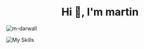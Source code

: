 <h1 align="center">Hi 👋, I'm martin</h1>
<p align="left"> <img src="https://komarev.com/ghpvc/?username=m-darwall&label=Profile%20views&color=0e75b6&style=flat" alt="m-darwall" /> </p>

![My Skills](https://skillicons.dev/icons?i=html,css,js,php,py,bots,selenium,sqlite,pycharm,idea,visualstudio,replit,linux,mint,ubuntu,windows,haskell,java,latex,arduino,c,raspberrypi,obsidian,ps&perline=12)
